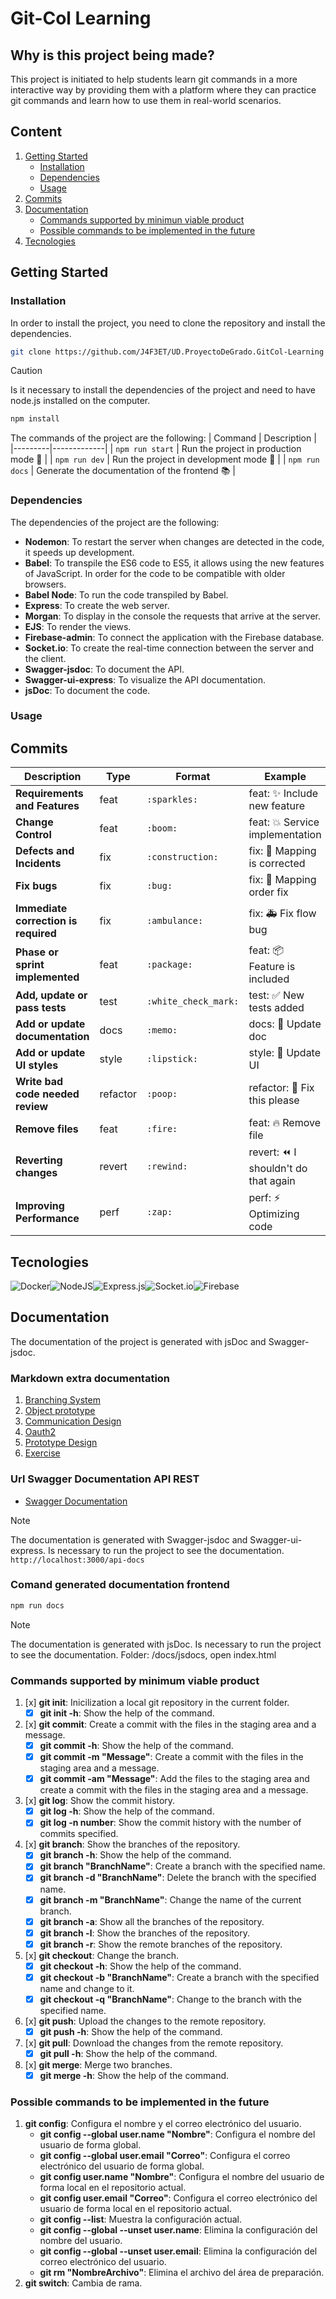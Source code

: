 # Git-Col Learning

## Why is this project being made?

This project is initiated to help students learn git commands in a more interactive way by providing them with a platform where they can practice git commands and learn how to use them in real-world scenarios.

## Content

1. [Getting Started](#getting-started)
   - [Installation](#installation)
   - [Dependencies](#dependencies)
   - [Usage](#usage)
2. [Commits](#commits)
3. [Documentation](#documentation)
   - [Commands supported by minimun viable product](#commands-supported-by-minimum-viable-product)
   - [Possible commands to be implemented in the future](#possible-commands-to-be-implemented-in-the-future)
4. [Tecnologies](#tecnologies)

## Getting Started

### Installation

In order to install the project, you need to clone the repository and install the dependencies.

```bash
git clone https://github.com/J4F3ET/UD.ProyectoDeGrado.GitCol-Learning
```

> [!CAUTION]
> Is it necessary to install the dependencies of the project and need to have node.js installed on the computer.

```bash
npm install
```

The commands of the project are the following:
| Command | Description |
|---------|-------------|
| `npm run start` | Run the project in production mode :rocket: |
| `npm run dev` | Run the project in development mode :wrench: |
| `npm run docs` | Generate the documentation of the frontend :books: |

### Dependencies

The dependencies of the project are the following:

- **Nodemon**: To restart the server when changes are detected in the code, it speeds up development.
- **Babel**: To transpile the ES6 code to ES5, it allows using the new features of JavaScript. In order for the code to be compatible with older browsers.
- **Babel Node**: To run the code transpiled by Babel.
- **Express**: To create the web server.
- **Morgan**: To display in the console the requests that arrive at the server.
- **EJS**: To render the views.
- **Firebase-admin**: To connect the application with the Firebase database.
- **Socket.io**: To create the real-time connection between the server and the client.
- **Swagger-jsdoc**: To document the API.
- **Swagger-ui-express**: To visualize the API documentation.
- **jsDoc**: To document the code.

### Usage

## Commits

| Description                          | Type     | Format               | Example                                    |
| ------------------------------------ | -------- | -------------------- | ------------------------------------------ |
| **Requirements and Features**        | feat     | `:sparkles:`         | feat: :sparkles: Include new feature       |
| **Change Control**                   | feat     | `:boom:`             | feat: :boom: Service implementation        |
| **Defects and Incidents**            | fix      | `:construction:`     | fix: :construction: Mapping is corrected   |
| **Fix bugs**                         | fix      | `:bug:`              | fix: :bug: Mapping order fix               |
| **Immediate correction is required** | fix      | `:ambulance:`        | fix: :ambulance: Fix flow bug              |
| **Phase or sprint implemented**      | feat     | `:package:`          | feat: :package: Feature is included        |
| **Add, update or pass tests**        | test     | `:white_check_mark:` | test: :white_check_mark: New tests added   |
| **Add or update documentation**      | docs     | `:memo:`             | docs: :memo: Update doc                    |
| **Add or update UI styles**          | style    | `:lipstick:`         | style: :lipstick: Update UI                |
| **Write bad code needed review**     | refactor | `:poop:`             | refactor: :poop: Fix this please           |
| **Remove files**                     | feat     | `:fire:`             | feat: :fire: Remove file                   |
| **Reverting changes**                | revert   | `:rewind:`           | revert: :rewind: I shouldn't do that again |
| **Improving Performance**            | perf     | `:zap:`              | perf: :zap: Optimizing code                |

## Tecnologies

![Docker](https://img.shields.io/badge/docker-%230db7ed.svg?style=for-the-badge&logo=docker&logoColor=white)![NodeJS](https://img.shields.io/badge/node.js-6DA55F?style=for-the-badge&logo=node.js&logoColor=white)![Express.js](https://img.shields.io/badge/express.js-%23404d59.svg?style=for-the-badge&logo=express&logoColor=%2361DAFB)![Socket.io](https://img.shields.io/badge/Socket.io-black?style=for-the-badge&logo=socket.io&badgeColor=010101)![Firebase](https://img.shields.io/badge/firebase-%23039BE5.svg?style=for-the-badge&logo=firebase)

## Documentation

The documentation of the project is generated with jsDoc and Swagger-jsdoc.

### Markdown extra documentation

1. [Branching System](./docs/markdown/Branching%20System.md)
2. [Object prototype](./docs/markdown/Objects%20Prototype.md)
3. [Communication Design](./docs/markdown/Communication%20Design.md)
4. [Oauth2](./docs/markdown/Oauth%20Desing.md)
5. [Prototype Design](./docs/markdown/Prototype%20Designs.md)
6. [Exercise](./docs/markdown/exercise.md)

### Url Swagger Documentation API REST

- [Swagger Documentation](http://localhost:3000/api-docs)

> [!NOTE]
> The documentation is generated with Swagger-jsdoc and Swagger-ui-express.
> Is necessary to run the project to see the documentation.
> `http://localhost:3000/api-docs`

### Comand generated documentation frontend

```bash
npm run docs
```

> [!NOTE]
> The documentation is generated with jsDoc.
> Is necessary to run the project to see the documentation.
> Folder: /docs/jsdocs, open index.html

### Commands supported by minimum viable product

1. [x] **git init**: Inicilization a local git repository in the current folder.
   - [x] **git init -h**: Show the help of the command.
2. [x] **git commit**: Create a commit with the files in the staging area and a message.
   - [x] **git commit -h**: Show the help of the command.
   - [x] **git commit -m "Message"**: Create a commit with the files in the staging area and a message.
   - [x] **git commit -am "Message"**: Add the files to the staging area and create a commit with the files in the staging area and a message.
3. [x] **git log**: Show the commit history.
   - [x] **git log -h**: Show the help of the command.
   - [x] **git log -n number**: Show the commit history with the number of commits specified.
4. [x] **git branch**: Show the branches of the repository.
   - [x] **git branch -h**: Show the help of the command.
   - [x] **git branch "BranchName"**: Create a branch with the specified name.
   - [x] **git branch -d "BranchName"**: Delete the branch with the specified name.
   - [x] **git branch -m "BranchName"**: Change the name of the current branch.
   - [x] **git branch -a**: Show all the branches of the repository.
   - [x] **git branch -l**: Show the branches of the repository.
   - [x] **git branch -r**: Show the remote branches of the repository.
5. [x] **git checkout**: Change the branch.
   - [x] **git checkout -h**: Show the help of the command.
   - [x] **git checkout -b "BranchName"**: Create a branch with the specified name and change to it.
   - [x] **git checkout -q "BranchName"**: Change to the branch with the specified name.
6. [x] **git push**: Upload the changes to the remote repository.
   - [x] **git push -h**: Show the help of the command.
7. [x] **git pull**: Download the changes from the remote repository.
   - [x] **git pull -h**: Show the help of the command.
8. [x] **git merge**: Merge two branches.
   - [x] **git merge -h**: Show the help of the command.

### Possible commands to be implemented in the future

1. **git config**: Configura el nombre y el correo electrónico del usuario.
   - **git config --global user.name "Nombre"**: Configura el nombre del usuario de forma global.
   - **git config --global user.email "Correo"**: Configura el correo electrónico del usuario de forma global.
   - **git config user.name "Nombre"**: Configura el nombre del usuario de forma local en el repositorio actual.
   - **git config user.email "Correo"**: Configura el correo electrónico del usuario de forma local en el repositorio actual.
   - **git config --list**: Muestra la configuración actual.
   - **git config --global --unset user.name**: Elimina la configuración del nombre del usuario.
   - **git config --global --unset user.email**: Elimina la configuración del correo electrónico del usuario.
   - **git rm "NombreArchivo"**: Elimina el archivo del área de preparación.
2. **git switch**: Cambia de rama.
